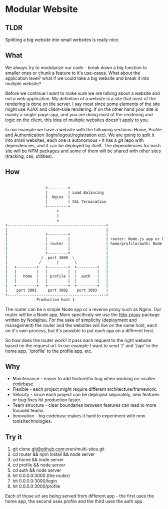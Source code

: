 # Modular Website

## TLDR
Splitting a big website into small websites is really nice.

## What
We always try to modularize our code - break down a big function to smaller ones or chunk a feature to it's use-cases.
What about the application level? what if we could take a big website and break it into multiple website?  

Before we continue I want to make sure we are talking about a website and not a web application. My definition of a website is a site that most of the rendering is done on the server.
I say most since some elements of the site might use AJAX and client-side rendering. If on the other hand your site is mainly a single-page-app, and you are doing most of the rendering and logic on the client, this idea of multiple websites doesn't apply to you.

In our example we have a website with the following sections: Home, Profile and Authentication (login/logout/registration etc).
We are going to split it into small websites, each one is autonomous - it has a git repo with dependencies, and it can be deployed by itself.
The dependencies for each site will be NPM packages and some of them will be shared with other sites (tracking, css, utilities).

## How

```bash

                  +---------+
                  |         | Load Balancing
                  |  Nginx  |
                  |         | SSL Termination
                  +---------+
                       +
                       |
                       v
+--------------------------------------------+
|                                            |
|                 +---------+                |
|                 |         |                | router: Node.js app or Nginx
|                 | router  |                | home/profile/auth: Node.js website
|                 |         |                | 
|                 +---------+                | 
|               /  port 3000  \              |
|              /       |       \             |
|   +---------+   +---------+  +---------+   |
|   |         |   |         |  |         |   |
|   |   home  |   | profile |  |  auth   |   |
|   |         |   |         |  |         |   |
|   +---------+   +---------+  +---------+   |
|    port 3001     port 3002    port 3003    |
+--------------------------------------------+
              Production host 1
```

The router can be a simple Node app or a reverse proxy such as Nginx. Our router will be a Node app, More specificaly we use the [http-proxy](https://github.com/nodejitsu/node-http-proxy) package written by Nodejitsu.
For the sake of simplicity (deployment and management) the router and the websites will live on the same host, each on it's own process, but it's possible to put each app on a different host.

So how does the router work? it pass each request to the right website based on the request url.
In our example I want to send '/' and '/api' to the home app, '/profile' to the profile app, etc.

## Why

* Maintenance - easier to add feature/fix bug when working on smaller codebase.
* Flexible - each project might require different architecture/framework.
* Velocity - since each project can be deployed separately, new features or bug fixes hit production faster.
* Team structure - clear boundaries between features can lead to more focused teams.
* Innovation - big codebase makes it hard to experiment with new tools/technologies.

## Try it

1. git clone git@github.com:oren/multi-sites.git
1. cd router && npm install && node server
1. cd home && node server
1. cd profile && node server
1. cd auth && node server
1. hit 0.0.0.0:3000 (the router)
1. hit 0.0.0.0:3000/login
1. hit 0.0.0.0:3000/profile

Each of those url are being served from different app - the first uses the home app, the second uses profile and the third uses the auth app.
